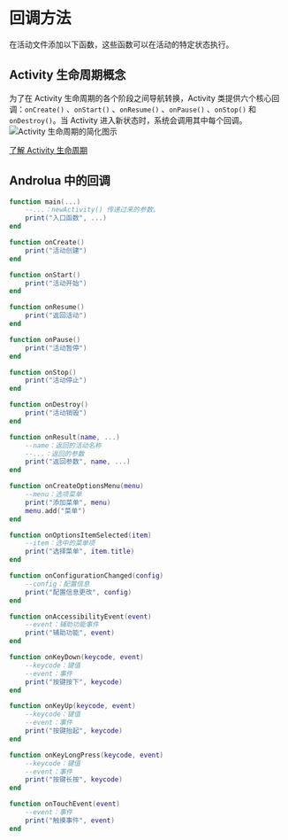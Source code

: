 # 回调方法
在活动文件添加以下函数，这些函数可以在活动的特定状态执行。 <br>

## Activity 生命周期概念
为了在 Activity 生命周期的各个阶段之间导航转换，Activity 类提供六个核心回调：`onCreate()` 、`onStart()` 、`onResume()` 、`onPause()` 、`onStop()` 和 `onDestroy()`。当 Activity 进入新状态时，系统会调用其中每个回调。 <br>
![Activity 生命周期的简化图示](https://developer.android.google.cn/guide/components/images/activity_lifecycle.png?hl=zh-cn)

[了解 Activity 生命周期](https://developer.android.google.cn/guide/components/activities/activity-lifecycle?hl=zh_cn)

## Androlua 中的回调
``` lua
function main(...)
    --...：newActivity() 传递过来的参数。
    print("入口函数", ...)
end

function onCreate()
    print("活动创建")
end

function onStart()
    print("活动开始")
end

function onResume()
    print("返回活动")
end

function onPause()
    print("活动暂停")
end

function onStop()
    print("活动停止")
end

function onDestroy()
    print("活动销毁")
end

function onResult(name, ...)
    --name：返回的活动名称
    --...：返回的参数
    print("返回参数", name, ...)
end

function onCreateOptionsMenu(menu)
    --menu：选项菜单
    print("添加菜单", menu)
    menu.add("菜单")
end

function onOptionsItemSelected(item)
    --item：选中的菜单项
    print("选择菜单", item.title)
end

function onConfigurationChanged(config)
    --config：配置信息
    print("配置信息更改", config)
end

function onAccessibilityEvent(event)
    --event：辅助功能事件
    print("辅助功能", event)
end

function onKeyDown(keycode, event)
    --keycode：键值
    --event：事件
    print("按键按下", keycode)
end

function onKeyUp(keycode, event)
    --keycode：键值
    --event：事件
    print("按键抬起", keycode)
end

function onKeyLongPress(keycode, event)
    --keycode：键值
    --event：事件
    print("按键长按", keycode)
end

function onTouchEvent(event)
    --event：事件
    print("触摸事件", event)
end
```